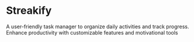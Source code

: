 # Streakify
A user-friendly task manager to organize daily activities and track progress. Enhance productivity with customizable features and motivational tools
